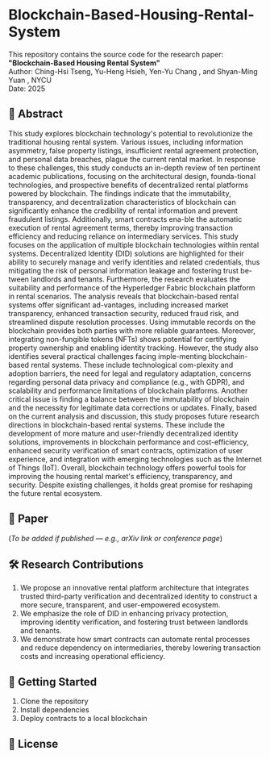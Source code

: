 # Blockchain-Based-Housing-Rental-System


This repository contains the source code for the research paper:
**"Blockchain-Based Housing Rental System"**  
Author: Ching-Hsi Tseng, Yu-Heng Hsieh, Yen-Yu Chang , and Shyan-Ming Yuan , NYCU  
Date: 2025

## 📄 Abstract
This study explores blockchain technology's potential to revolutionize the traditional housing rental system. Various issues, including information asymmetry, false property listings, insufficient rental agreement protection, and personal data breaches, plague the current rental market. 
In response to these challenges, this study conducts an in-depth review of ten pertinent academic publications, focusing on the architectural design, founda-tional technologies, and prospective benefits of decentralized rental platforms powered by blockchain.
The findings indicate that the immutability, transparency, and decentralization characteristics of blockchain can significantly enhance the credibility of rental information and prevent fraudulent listings. Additionally, smart contracts ena-ble the automatic execution of rental agreement terms, thereby improving transaction efficiency and reducing reliance on intermediary services.
This study focuses on the application of multiple blockchain technologies within rental systems. Decentralized Identity (DID) solutions are highlighted for their ability to securely manage and verify identities and related credentials, thus mitigating the risk of personal information leakage and fostering trust be-tween landlords and tenants. Furthermore, the research evaluates the suitability and performance of the Hyperledger Fabric blockchain platform in rental scenarios.
The analysis reveals that blockchain-based rental systems offer significant ad-vantages, including increased market transparency, enhanced transaction security, reduced fraud risk, and streamlined dispute resolution processes. Using immutable records on the blockchain provides both parties with more reliable guarantees. Moreover, integrating non-fungible tokens (NFTs) shows potential for certifying property ownership and enabling identity tracking.
However, the study also identifies several practical challenges facing imple-menting blockchain-based rental systems. These include technological com-plexity and adoption barriers, the need for legal and regulatory adaptation, concerns regarding personal data privacy and compliance (e.g., with GDPR), and scalability and performance limitations of blockchain platforms. Another critical issue is finding a balance between the immutability of blockchain and the necessity for legitimate data corrections or updates.
Finally, based on the current analysis and discussion, this study proposes future research directions in blockchain-based rental systems. These include the development of more mature and user-friendly decentralized identity solutions, improvements in blockchain performance and cost-efficiency, enhanced security verification of smart contracts, optimization of user experience, and integration with emerging technologies such as the Internet of Things (IoT). Overall, blockchain technology offers powerful tools for improving the housing rental market's efficiency, transparency, and security. Despite existing challenges, it holds great promise for reshaping the future rental ecosystem.


## 🔗 Paper
(*To be added if published — e.g., arXiv link or conference page*)

## 🛠️ Research Contributions
1.  We propose an innovative rental platform architecture that integrates trusted third-party verification and decentralized identity to construct a more secure, transparent, and user-empowered ecosystem.
2.  We emphasize the role of DID in enhancing privacy protection, improving identity verification, and fostering trust between landlords and tenants.
3.  We demonstrate how smart contracts can automate rental processes and reduce dependency on intermediaries, thereby lowering transaction costs and increasing operational efficiency.

## 🚀 Getting Started
1. Clone the repository
2. Install dependencies
3. Deploy contracts to a local blockchain 

## 📜 License
